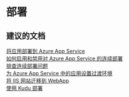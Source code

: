 <properties
    pageTitle="deployment"
    description="部署"
    service="microsoft.web"
    resource="sites"
    authors="aashu"
    displayOrder=""
    selfHelpType="generic"
    supportTopicIds="32451842"
    resourceTags="apiapp"
    productPesIds="15792"
    cloudEnvironments="public"
/>


# 部署

## **建议的文档**
[将应用部署到 Azure App Service](https://azure.microsoft.com/documentation/articles/web-sites-deploy/)<br>
[如何启用和禁用对 Azure App Service 的连续部署](https://azure.microsoft.com/documentation/articles/app-service-continous-deployment/)<br>
[排查连续部署问题](https://github.com/projectkudu/kudu/wiki/Investigating-continuous-deployment)<br>
[为 Azure App Service 中的应用设置过渡环境](https://azure.microsoft.com/documentation/articles/web-sites-staged-publishing/)<br>
[将 IIS 网站迁移到 WebApp](https://azure.microsoft.com/documentation/articles/web-sites-migration-from-iis-server/)<br>
[使用 Kudu 部署](https://channel9.msdn.com/Shows/Azure-Friday/What-is-Kudu-Azure-Web-Sites-Deployment-with-David-Ebbo)



<!--HONumber=Aug16_HO2-->


